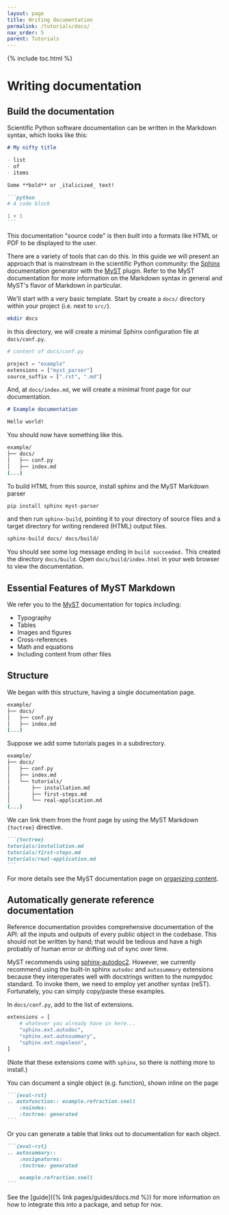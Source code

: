 ```yaml
---
layout: page
title: Writing documentation
permalink: /tutorials/docs/
nav_order: 5
parent: Tutorials
---
```


{% include toc.html %}

# Writing documentation

## Build the documentation

Scientific Python software documentation can be written in the Markdown syntax,
which looks like this:

````markdown
# My nifty title

- list
- of
- items

Some **bold** or _italicized_ text!

```python
# A code block

1 + 1
```
````

This documentation "source code" is then _built_ into a formats like HTML or PDF
to be displayed to the user.

There are a variety of tools that can do this. In this guide we will present an
approach that is mainstream in the scientific Python community: the [Sphinx][]
documentation generator with the [MyST][] plugin. Refer to the MyST
documentation for more information on the Markdown syntax in general and MyST's
flavor of Markdown in particular.

We'll start with a very basic template. Start by create a `docs/` directory
within your project (i.e. next to `src/`).

```bash
mkdir docs
```

In this directory, we will create a minimal Sphinx configuration file at
`docs/conf.py`.

```py
# content of docs/conf.py

project = "example"
extensions = ["myst_parser"]
source_suffix = [".rst", ".md"]
```

And, at `docs/index.md`, we will create a minimal front page for our
documentation.

```markdown
# Example documentation

Hello world!
```

You should now have something like this.

```bash
example/
├── docs/
│   ├── conf.py
│   ├── index.md
(...)
```

To build HTML from this source, install sphinx and the MyST Markdown parser

```bash
pip install sphinx myst-parser
```

and then run `sphinx-build`, pointing it to your directory of source files and a
target directory for writing rendered (HTML) output files.

```bash
sphinx-build docs/ docs/build/
```

You should see some log message ending in `build succeeded.` This created the
directory `docs/build`. Open `docs/build/index.html` in your web browser to view
the documentation.

## Essential Features of MyST Markdown

We refer you to the [MyST][] documentation for topics including:

- Typography
- Tables
- Images and figures
- Cross-references
- Math and equations
- Including content from other files

## Structure

We began with this structure, having a single documentation page.

```bash
example/
├── docs/
│   ├── conf.py
│   ├── index.md
(...)
```

Suppose we add some tutorials pages in a subdirectory.

```bash
example/
├── docs/
│   ├── conf.py
│   ├── index.md
│   └── tutorials/
│       ├── installation.md
│       ├── first-steps.md
│       └── real-application.md
(...)
```

We can link them from the front page by using the MyST Markdown `{toctree}`
directive.

````markdown
```{toctree}
tutorials/installation.md
tutorials/first-steps.md
tutorials/real-application.md
```
````

For more details see the MyST documentation page on [organizing content][].

## Automatically generate reference documentation

Reference documentation provides comprehensive documentation of the API: all the
inputs and outputs of every public object in the codebase. This should not be
written by hand; that would be tedious and have a high probably of human error
or drifting out of sync over time.

MyST recommends using [sphinx-autodoc2][]. However, we currently recommend using
the built-in sphinx `autodoc` and `autosummary` extensions because they
interoperates well with docstrings written to the numpydoc standard. To invoke
them, we need to employ yet another syntax (reST). Fortunately, you can simply
copy/paste these examples.

In `docs/conf.py`, add to the list of extensions.

```py
extensions = [
    # whatever you already have in here...
    "sphinx.ext.autodoc",
    "sphinx.ext.autosummary",
    "sphinx.ext.napoleon",
]
```

(Note that these extensions come with `sphinx`, so there is nothing more to
install.)

You can document a single object (e.g. function), shown inline on the page

````markdown
```{eval-rst}
.. autofunction:: example.refraction.snell
    :noindex:
    :toctree: generated
```
````

Or you can generate a table that links out to documentation for each object.

````markdown
```{eval-rst}
.. autosummary::
    :nosignatures:
    :toctree: generated

    example.refraction.snell
```
````

See the [guide]({% link pages/guides/docs.md %}) for more information on how to
integrate this into a package, and setup for nox.

<!-- prettier-ignore-start -->
[diátaxis]: https://diataxis.fr/
[sphinx]: https://www.sphinx-doc.org/
[myst]: https://myst-parser.readthedocs.io/
[organizing content]: https://myst-parser.readthedocs.io/en/latest/syntax/organising_content.html
[sphinx-autodoc2]: https://sphinx-autodoc2.readthedocs.io/
<!-- prettier-ignore-end -->
